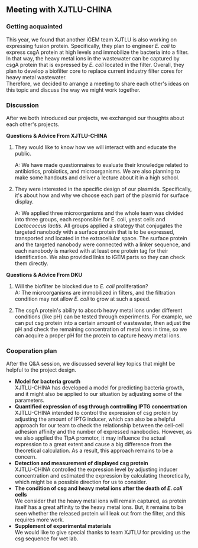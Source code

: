 ## Meeting with XJTLU-CHINA

### Getting acquainted

This year, we found that another iGEM team XJTLU is also working on
expressing fusion protein.
Specifically, they plan to engineer *E. coli* to express csgA protein at high levels
and immobilize the bacteria into a filter.
In that way, the heavy metal ions in the wastewater can be captured by csgA protein
that is expressed by *E. coli* located in the filter. Overall, they plan to develop a
biofilter core to replace current industry filter cores for heavy metal wastewater.\
Therefore, we decided to arrange a meeting to share each other's ideas on this topic
and discuss the way we might work together.

### Discussion

After we both introduced our projects, we exchanged our thoughts about each other's projects.

**Questions & Advice From XJTLU-CHINA**

1. They would like to know how we will interact with and educate the public.

    A: We have made questionnaires to evaluate their knowledge related to antibiotics,
    probiotics, and microorganisms.
    We are also planning to make some handouts
    and deliver a lecture about it in a high school.

1. They were interested in the specific design of our plasmids.
    Specifically,
    it's about how and why we choose each part of the plasmid for surface display.

    A: We applied three microorganisms
    and the whole team was divided into three groups,
    each responsible for E. coli,
    yeast cells and *Lactococcus lactis*.
    All groups applied a strategy
    that conjugates the targeted nanobody with a surface protein that is to be expressed,
    transported and located in the extracellular space.
    The surface protein and the targeted nanobody were connected with a linker sequence,
    and each nanobody is marked with at least one protein tag for their identification.
    We also provided links to iGEM parts so they can check them directly.

**Questions & Advice From DKU**

1. Will the biofilter be blocked due to *E. coli* proliferation?\
    A: The microorganisms are immobilized in filters,
    and the filtration condition may not allow *E. coli* to grow at such a speed.

1. The csgA protein's ability to absorb heavy metal ions under different conditions
    (like pH) can be tested through experiments.
    For example, we can put csg protein into a certain amount of wastewater,
    then adjust the pH and check the remaining concentration of metal ions in time,
    so we can acquire a proper pH for the protein to capture heavy metal ions.

### Cooperation plan

After the Q&A session, we discussed several
key topics that might be helpful to the project design.

- **Model for bacteria growth**\
    XJTLU-CHINA has developed a model for predicting bacteria growth,
    and it might also be applied to our situation by adjusting some of the parameters.
- **Quantified expression of csg through controlling IPTG concentration**\
    XJTLU-CHINA intended
    to control the expression of csg protein by adjusting the amount of IPTG inducer,
    which can also be a helpful approach for our team to check the relationship
    between the cell-cell adhesion affinity and the number of expressed nanobodies.
    However, as we also applied the TlpA promotor,
    it may influence the actual expression to a great extent
    and cause a big difference from the theoretical calculation.
    As a result, this approach remains to be a concern.
- **Detection and measurement of displayed csg protein**\
    XJTLU-CHINA controlled the expression level by adjusting inducer concentration
    and estimated the expression by calculating theoretically, which might be a
    possible direction for us to consider.
- **The condition of csg and heavy metal ions after the death of *E. coli* cells**\
    We consider that the heavy metal ions will remain captured,
    as protein itself has a great affinity to the heavy metal ions.
    But, it remains to be seen
    whether the released protein will leak out from the filter, and this requires
    more work.
- **Supplement of experimental materials**\
  We would like to give special thanks to team XJTLU for providing us the
  csg sequence for wet lab.
